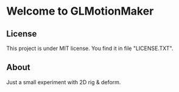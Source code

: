 # Welcome to GLMotionMaker

## License

This project is under MIT license. You find it in file "LICENSE.TXT".

## About

Just a small experiment with 2D rig & deform.
